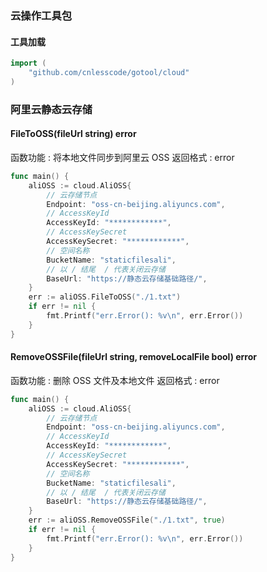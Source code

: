 ### 云操作工具包

#### 工具加载
```go
import (
	"github.com/cnlesscode/gotool/cloud"
)
```

### 阿里云静态云存储

#### FileToOSS(fileUrl string) error
函数功能 : 将本地文件同步到阿里云 OSS
返回格式 : error
```go
func main() {
	aliOSS := cloud.AliOSS{
		// 云存储节点
		Endpoint: "oss-cn-beijing.aliyuncs.com",
		// AccessKeyId
		AccessKeyId: "************",
		// AccessKeySecret
		AccessKeySecret: "************",
		// 空间名称
		BucketName: "staticfilesali",
		// 以 / 结尾  / 代表关闭云存储
		BaseUrl: "https://静态云存储基础路径/",
	}
	err := aliOSS.FileToOSS("./1.txt")
	if err != nil {
		fmt.Printf("err.Error(): %v\n", err.Error())
	}
}
```

#### RemoveOSSFile(fileUrl string, removeLocalFile bool) error
函数功能 : 删除 OSS 文件及本地文件
返回格式 : error
```go
func main() {
	aliOSS := cloud.AliOSS{
		// 云存储节点
		Endpoint: "oss-cn-beijing.aliyuncs.com",
		// AccessKeyId
		AccessKeyId: "************",
		// AccessKeySecret
		AccessKeySecret: "************",
		// 空间名称
		BucketName: "staticfilesali",
		// 以 / 结尾  / 代表关闭云存储
		BaseUrl: "https://静态云存储基础路径/",
	}
	err := aliOSS.RemoveOSSFile("./1.txt", true)
	if err != nil {
		fmt.Printf("err.Error(): %v\n", err.Error())
	}
}
```

